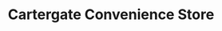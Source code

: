 ---
title: "Cartergate Convenience Store"
url: /grimsby/cartergate-convenience-store/
shop: Lebensmittel
---